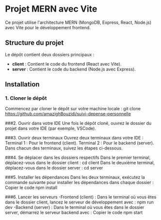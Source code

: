 # Projet MERN avec Vite

Ce projet utilise l'architecture MERN (MongoDB, Express, React, Node.js) avec Vite pour le développement frontend.

## Structure du projet

Le dépôt contient deux dossiers principaux :
- **client** : Contient le code du frontend (React avec Vite).
- **server** : Contient le code du backend (Node.js avec Express).

## Installation

### 1. Cloner le dépôt
Commencez par cloner le dépôt sur votre machine locale : git clone https://github.com/amazighBouzidi/suivi-depense-personnelle

###2. Ouvrir dans votre IDE
Une fois le dépôt cloné, ouvrez le dossier du projet dans votre IDE (par exemple, VSCode).

###3. Ouvrir deux terminaux
Ouvrez deux terminaux dans votre IDE :
Terminal 1 : Pour le frontend (client).
Terminal 2 : Pour le backend (server).
Dans chacun des terminaux, suivez les étapes ci-dessous.

###4. Se déplacer dans les dossiers respectifs
Dans le premier terminal, déplacez-vous dans le dossier client :
cd client
Dans le deuxième terminal, déplacez-vous dans le dossier server :
cd server

###5. Installer les dépendances
Dans les deux terminaux, exécutez la commande suivante pour installer les dépendances dans chaque dossier :
Copier le code
npm install

###6. Lancer les serveurs
-Frontend (client) : Dans le terminal où vous êtes dans le dossier client, lancez le serveur de développement avec :
npm run dev
-Backend (server) : Dans le terminal où vous êtes dans le dossier server, démarrez le serveur backend avec :
Copier le code
npm start
